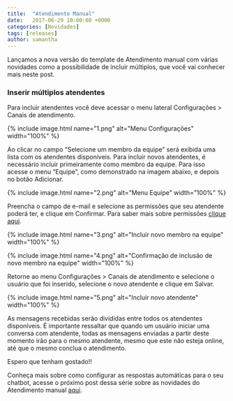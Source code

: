 ```yaml
---
title:  "Atendimento Manual"
date:   2017-06-29 10:00:00 +0000
categories: [Novidades]
tags: [releases]
author: samantha
---
```


Lançamos a nova versão do template de Atendimento manual com várias novidades como a possibilidade de incluir múltiplos, que você vai conhecer mais neste post.

<!--preview-->

### Inserir múltiplos atendentes

Para incluir atendentes você deve acessar o menu lateral Configurações > Canais de atendimento.

{% include image.html name="1.png" alt="Menu Configurações" width="100%" %}

Ao clicar  no campo “Selecione um membro da equipe” será exibida uma lista com os atendentes disponíveis. Para incluir novos atendentes, é necessário incluir primeiramente como membro da equipe. Para isso acesse o menu “Equipe”, como demonstrado na imagem abaixo, e depois no botão Adicionar. 

{% include image.html name="2.png" alt="Menu Equipe" width="100%" %}

Preencha o campo de e-mail e selecione as permissões que seu atendente poderá ter, e clique em Confirmar. Para saber mais sobre permissões [clique aqui](http://blog.blip.ai/2017/06/28/novidades-plataforma.html).

{% include image.html name="3.png" alt="Incluir novo membro na equipe" width="100%" %}

{% include image.html name="4.png" alt="Confirmação de inclusão de novo membro na equipe" width="100%" %}

Retorne ao menu Configurações > Canais de atendimento e selecione o usuário que foi inserido,  selecione o novo atendente e clique em Salvar.

{% include image.html name="5.png" alt="Incluir novo atendente" width="100%" %}

As mensagens recebidas serão divididas entre todos os atendentes disponíveis. É importante ressaltar que quando um usuário iniciar uma conversa com atendente, todas as mensagens enviadas a partir deste momento irão para o mesmo atendente, mesmo que este não esteja online, até que o mesmo conclua o atendimento.  

Espero que tenham gostado!!

Conheça mais sobre como configurar as respostas automáticas para o seu chatbot, acesse o próximo post dessa série sobre as novidades do Atendimento manual [aqui]().

